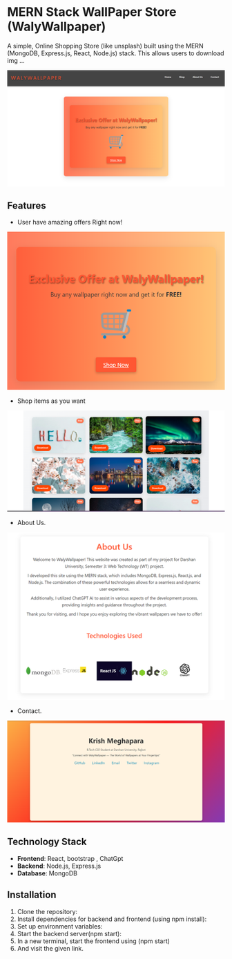 # MERN Stack WallPaper Store (WalyWallpaper)

A simple, Online Shopping Store (like unsplash) built using the MERN (MongoDB, Express.js, React, Node.js) stack. This allows users to download img ...

![Home Page](HomePage.png)

## Features

- User have amazing offers Right now!

![Offer Right Now](OfferRightNow.png)

- Shop items as you want
 
![Shop items as you want](ShopHere.png)

- About Us. 

![About Us!](AboutUs.png)

- Contact. 

![About Us!](Contact.png)

## Technology Stack

- **Frontend**: React, bootstrap , ChatGpt
- **Backend**: Node.js, Express.js
- **Database**: MongoDB


## Installation

1. Clone the repository:
2. Install dependencies for backend and frontend  (using npm install):
3. Set up environment variables:
4. Start the backend server(npm start):
5. In a new terminal, start the frontend using (npm start)
6. And visit the given link.

